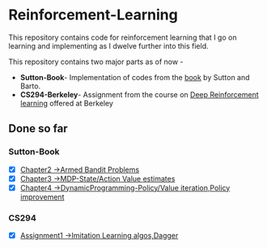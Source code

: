 # Reinforcement-Learning
This repository contains code for reinforcement learning that I 
go on learning and implementing as I dwelve further into this field.

This repository contains two major parts as of now - 
- <b>Sutton-Book</b>- Implementation of codes from the [book](http://ufal.mff.cuni.cz/~straka/courses/npfl114/2016/sutton-bookdraft2016sep.pdf) by Sutton and Barto.
- <b>CS294-Berkeley</b>- Assignment from the course on [Deep Reinforcement learning](http://rll.berkeley.edu/deeprlcourse/) offered at Berkeley

## Done so far 
### Sutton-Book
- [x] [Chapter2 ->Armed Bandit Problems](https://github.com/alokwhitewolf/Reinforcement-Learning/blob/master/Sutton-Book/ch_02/K-Armed-Bandit.ipynb)
- [x] [Chapter3 ->MDP-State/Action Value estimates](https://github.com/alokwhitewolf/Reinforcement-Learning/blob/master/Sutton-Book/ch_03/Finite%20Markov%20Decision%20Process.ipynb)
- [x] [Chapter4 ->DynamicProgramming-Policy/Value iteration,Policy improvement](https://github.com/alokwhitewolf/Reinforcement-Learning/blob/master/Sutton-Book/ch-04/Dynamic%20Programming.ipynb)

### CS294
- [x] [Assignment1 ->Imitation Learning algos,Dagger](https://github.com/alokwhitewolf/Reinforcement-Learning/tree/master/CS294-Berkeley/hw1)

